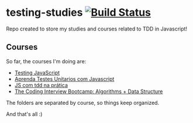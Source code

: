 # testing-studies [![Build Status](https://travis-ci.org/luizbaldi/javascript-tdd.svg?branch=master)](https://travis-ci.org/luizbaldi/javascript-tdd)

Repo created to store my studies and courses related to TDD in Javascript!

## Courses
So far, the courses I'm doing are:

- [Testing JavaScript](https://testingjavascript.com/)
- [Aprenda Testes Unitarios com Javascript](https://www.udemy.com/aprenda-testes-unitarios-com-jasmine-javascript)
- [JS com tdd na prática](https://www.udemy.com/js-com-tdd-na-pratica)
- [The Coding Interview Bootcamp: Algorithms + Data Structure](https://www.udemy.com/coding-interview-bootcamp-algorithms-and-data-structure)

The folders are separated by course, so things keep organized.

And that's all :)
